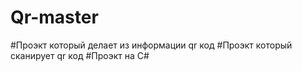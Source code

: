 # Qr-master
#Проэкт который делает из информации qr код 
#Проэкт который сканирует qr код
#Проэкт на C#

